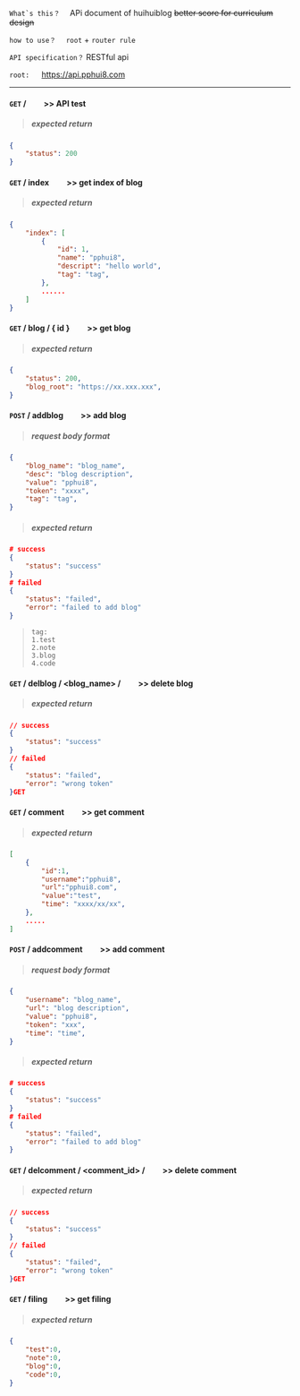 ```What`s this？```  &emsp;APi document of huihuiblog ~~better score for  curriculum design~~

```how to use？``` &emsp;`root` + `router rule` 

```API specification？``` RESTful api

```root:``` &emsp; https://api.pphui8.com

---

#### ```GET``` / &emsp;&emsp;>> API test
> ##### expected return
```json
{
    "status": 200
}
```

#### ```GET``` / index &emsp;&emsp;>> get index of blog
> ##### expected return
```json
{
    "index": [
        {
            "id": 1,
            "name": "pphui8",
            "descript": "hello world",
            "tag": "tag",
        },
        ......
    ] 
}
```

#### ```GET``` / blog / { id } &emsp;&emsp;>> get blog
> ##### expected return
```json
{
    "status": 200,
    "blog_root": "https://xx.xxx.xxx",
}
```

#### ```POST``` / addblog  &emsp;&emsp;>> add blog
> ##### request body format
```json
{
    "blog_name": "blog_name",
    "desc": "blog description",
    "value": "pphui8",
    "token": "xxxx",
    "tag": "tag",
}
```

> ##### expected return
```json
# success
{
    "status": "success"
}
# failed
{
    "status": "failed",
    "error": "failed to add blog"
}
```
> ```
> tag:
> 1.test  
> 2.note  
> 3.blog  
> 4.code  
> ```

#### ```GET``` / delblog / <blog_name> / <token>  &emsp;&emsp;>> delete blog
> ##### expected return
```json
// success
{
    "status": "success"
}
// failed
{
    "status": "failed",
    "error": "wrong token"
}GET
```

#### ```GET``` / comment &emsp;&emsp;>> get comment
> ##### expected return
```json
[
    {
        "id":1,
        "username":"pphui8",
        "url":"pphui8.com",
        "value":"test",
        "time": "xxxx/xx/xx",
    },
    .....
]
```

#### ```POST``` / addcomment  &emsp;&emsp;>> add comment
> ##### request body format
```json
{
    "username": "blog_name",
    "url": "blog description",
    "value": "pphui8",
    "token": "xxx",
    "time": "time",
}
```
> ##### expected return
```json
# success
{
    "status": "success"
}
# failed
{
    "status": "failed",
    "error": "failed to add blog"
}
```

#### ```GET``` / delcomment / <comment_id> / <token>  &emsp;&emsp;>> delete comment
> ##### expected return
```json
// success
{
    "status": "success"
}
// failed
{
    "status": "failed",
    "error": "wrong token"
}GET
```

#### ```GET``` / filing  &emsp;&emsp;>> get filing
> ##### expected return
```json
{ 
    "test":0,
    "note":0,
    "blog":0,
    "code":0,
}
```